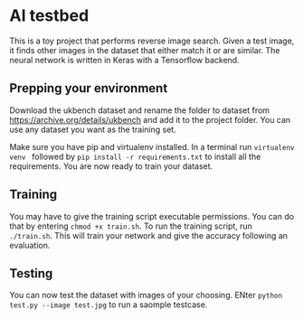 # AI testbed

This is a toy project that performs reverse image search. Given a test image, it finds other images in the dataset that either match it or are similar. The neural network is written in Keras with a Tensorflow backend.

## Prepping your environment

Download the ukbench dataset and rename the folder to dataset from https://archive.org/details/ukbench and add it to the project folder. You can use any dataset you want as the training set.

Make sure you have pip and virtualenv installed. In a terminal run ``virtualenv venv `` followed by `` pip install -r requirements.txt `` to install all the requirements. You are now ready to train your dataset. 

## Training
You may have to give the training script executable permissions. You can do that by entering ``chmod +x train.sh``. To run the training script, run ``./train.sh``. This will train your network and give the accuracy following an evaluation.

## Testing
You can now test the dataset with images of your choosing. ENter ``python test.py --image test.jpg`` to run a saomple testcase. 
